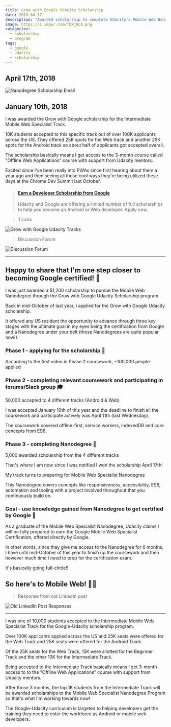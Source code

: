 ```yaml
---
title: Grow with Google Udacity Scholarship
date: 2018-04-17
description: "Awarded scholarship to complete Udacity's Mobile Web Nanodegree and potentially earn certification from Google."
image: https://i.imgur.com/TDXjQcA.png
categories:
  - scholarship
  - program
tags:
  - google
  - udacity
  - scholarship
---
```


## April 17th, 2018

![Nanodegree Scholarship Email](https://i.imgur.com/Fj1FvmS.png)

## January 10th, 2018

I was awarded the Grow with Google scholarship for the Intermediate Mobile Web Specialist Track.

10K students accepted to this specific track out of over 100K applicants across the US. They offered 25K spots for the Web track and another 25K spots for the Android track so about half of applicants got accepted overall.

The scholarship basically means I get access to the 3-month course called "Offline Web Applications" course with support from Udacity mentors.

Excited since I've been really into PWAs since first hearing about them a year ago and then seeing all those cool ways they're being utilized these days at the Chrome Dev Summit last October.

<blockquote class="embedly-card" data-card-controls="0"><h4><a href="https://www.udacity.com/grow-with-google">Earn a Developer Scholarship from Google</a></h4><p>Udacity and Google are offering a limited number of full scholarships to help you become an Android or Web developer. Apply now.</p></blockquote>

> Tracks

![Grow with Google Udacity Tracks](https://i.imgur.com/MUd42Im.png)

> Discussion Forum

![ Discussion Forum](https://i.imgur.com/yr5F9Cy.png)

---

## Happy to share that I'm one step closer to becoming Google certified! 🎉

I was just awarded a <!-- prettier-ignore -->$1,200 scholarship to pursue the Mobile Web Nanodegree through the Grow with Google Udacity Scholarship program.

Back in mid-October of last year, I applied for the Grow with Google Udacity scholarship.

It offered any US resident the opportunity to advance through three key stages with the ultimate goal in my eyes being the certification from Google and a Nanodegree under your belt (those Nanodegrees are quite popular now!).

### Phase 1 - applying for the scholarship 📝️

According to the first video in Phase 2 coursework, ~100,000 people applied

### Phase 2 - completing relevant coursework and participating in forums/Slack group 🎓

50,000 accepted to 4 different tracks (Android & Web)

I was accepted January 10th of this year and the deadline to finish all the coursework and participate actively was April 11th (last Wednesday).

The coursework covered offline-first, service workers, IndexedDB and core concepts from ES6.

### Phase 3 - completing Nanodegree 🌟️

5,000 awarded scholarship from the 4 different tracks

That's where I am now since I was notified I won the scholarship April 17th!

My track turns to preparing for Mobile Web Specialist Nanodegree

This Nanodegree covers concepts like responsiveness, accessibility, ES6, automation and tooling with a project involved throughout that you continuously build on.

### Goal - use knowledge gained from Nanodegree to get certified by Google 💼

As a graduate of the Mobile Web Specialist Nanodegree, Udacity claims I will be fully prepared to earn the Google Mobile Web Specialist Certification, offered directly by Google.

In other words, since they give me access to the Nanodegree for 6 months, I have until mid-October of this year to finish up the coursework and then however much time I need to prep for the certification exam.

It's basically going full-circle!!

## So here's to Mobile Web! 🎉😊

> Response from old LinkedIn post

![Old LinkedIn Post Responses](https://i.imgur.com/mmRAQHz.png)

---

I was one of 10,000 students accepted to the Intermediate Mobile Web Specialist Track for the Google-Udacity scholarship program.

Over 100K applicants applied across the US and 25K seats were offered for the Web Track and 25K seats were offered for the Android Track.

Of the 25K seats for the Web Track, 15K were allotted for the Beginner Track and the other 10K for the Intermediate Track.

Being accepted to the Intermediate Track basically means I get 3-month access to to the "Offline Web Applications" course with support from Udacity mentors.

After those 3 months, the top 1K students from the Intermediate Track will be awarded scholarships to the Mobile Web Specialist Nanodegree Program so that's what I'm working towards now!

The Google-Udacity curriculum is targeted to helping developers get the training they need to enter the workforce as Android or mobile web developers.
